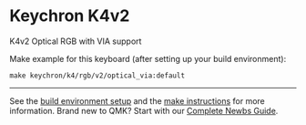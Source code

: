 # Keychron K4v2

K4v2 Optical RGB with VIA support

Make example for this keyboard (after setting up your build environment):

    make keychron/k4/rgb/v2/optical_via:default

* * *

See the [build environment setup](https://docs.qmk.fm/#/getting_started_build_tools) and the [make instructions](https://docs.qmk.fm/#/getting_started_make_guide) for more information. Brand new to QMK? Start with our [Complete Newbs Guide](https://docs.qmk.fm/#/newbs).
